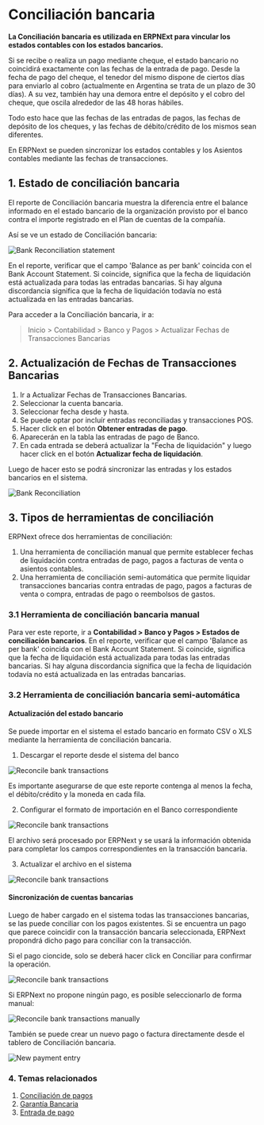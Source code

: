 <!-- add-breadcrumbs -->
# Conciliación bancaria

**La Conciliación bancaria es utilizada en ERPNExt para vincular los estados contables con los estados bancarios.**

Si se recibe o realiza un pago mediante cheque, el estado bancario no coincidirá exactamente con las fechas de la entrada de pago. Desde la fecha de pago del cheque, el tenedor del mismo dispone de ciertos días para enviarlo al cobro (actualmente en Argentina se trata de un plazo de 30 días). A su vez, también hay una demora entre el depósito y el cobro del cheque, que oscila alrededor de las 48 horas hábiles.

Todo esto hace que las fechas de las entradas de pagos, las fechas de depósito de los cheques, y las fechas de débito/crédito de los mismos sean diferentes.

En ERPNext se pueden sincronizar los estados contables y los Asientos contables mediante las fechas de transacciones.

## 1. Estado de conciliación bancaria
El reporte de Conciliación bancaria muestra la diferencia entre el balance informado en el estado bancario de la organización provisto por el banco contra el importe registrado en el Plan de cuentas de la compañía.

Así se ve un estado de Conciliación bancaria:

<img class="screenshot" alt="Bank Reconciliation statement" src="{{docs_base_url}}/assets/img/accounts/bank-reconciliation-2.png"> 

En el reporte, verificar que el campo 'Balance as per bank' coincida con el Bank Account Statement. Si coincide, significa que la fecha de liquidación está actualizada para todas las entradas bancarias. Si hay alguna discordancia significa que la fecha de liquidación todavía no está actualizada en las entradas bancarias.

Para acceder a la Conciliación bancaria, ir a:
> Inicio > Contabilidad > Banco y Pagos > Actualizar Fechas de Transacciones Bancarias

## 2. Actualización de Fechas de Transacciones Bancarias

1. Ir a Actualizar Fechas de Transacciones Bancarias.
1. Seleccionar la cuenta bancaria.
1. Seleccionar fecha desde y hasta.
1. Se puede optar por incluír entradas reconciliadas y transacciones POS.
1. Hacer click en el botón **Obtener entradas de pago**.
1. Aparecerán en la tabla las entradas de pago de Banco.
1. En cada entrada se deberá actualizar la "Fecha de liquidación" y luego hacer click en el botón **Actualizar fecha de liquidación**.

Luego de hacer esto se podrá sincronizar las entradas y los estados bancarios en el sistema.

<img class="screenshot" alt="Bank Reconciliation" src="{{docs_base_url}}/assets/img/accounts/bank-reconciliation.png">
 
## 3. Tipos de herramientas de conciliación

ERPNext ofrece dos herramientas de conciliación:

1. Una herramienta de conciliación manual que permite establecer fechas de liquidación contra entradas de pago, pagos a facturas de venta o asientos contables.
2. Una herramienta de conciliación semi-automática que permite liquidar transacciones bancarias contra entradas de pago, pagos a facturas de venta o compra, entradas de pago o reembolsos de gastos.

### 3.1 Herramienta de conciliación bancaria manual

Para ver este reporte, ir a **Contabilidad > Banco y Pagos > Estados de conciliación bancarios**. En el reporte, verificar que el campo 'Balance as per bank' coincida con el Bank Account Statement. Si coincide, significa que la fecha de liquidación está actualizada para todas las entradas bancarias. Si hay alguna discordancia significa que la fecha de liquidación todavía no está actualizada en las entradas bancarias.


### 3.2 Herramienta de conciliación bancaria semi-automática

#### Actualización del estado bancario

Se puede importar en el sistema el estado bancario en formato CSV o XLS mediante la herramienta de conciliación bancaria.

1. Descargar el reporte desde el sistema del banco

 <img class="screenshot" alt="Reconcile bank transactions" src="{{docs_base_url}}/assets/img/accounts/sample_bank_statement.png">
 
Es importante asegurarse de que este reporte contenga al menos la fecha, el débito/crédito y la moneda en cada fila.

2. Configurar el formato de importación en el Banco correspondiente

 <img class="screenshot" alt="Reconcile bank transactions" src="{{docs_base_url}}/assets/img/accounts/bank_configuration.png">

El archivo será procesado por ERPNext y se usará la información obtenida para completar los campos correspondientes en la transacción bancaria.

3. Actualizar el archivo en el sistema

 <img class="screenshot" alt="Reconcile bank transactions" src="{{docs_base_url}}/assets/img/accounts/bank_transaction_upload.gif">

#### Sincronización de cuentas bancarias

Luego de haber cargado en el sistema todas las transacciones bancarias, se las puede conciliar con los pagos existentes. Si se encuentra un pago que parece coincidir con la transacción bancaria seleccionada, ERPNext propondrá dicho pago para conciliar con la transacción.

Si el pago cioncide, solo se deberá hacer click en Conciliar para confirmar la operación.

<img class="screenshot" alt="Reconcile bank transactions" src="{{docs_base_url}}/assets/img/accounts/auto_reconciliation.gif">

Si ERPNext no propone ningún pago, es posible seleccionarlo de forma manual:

<img class="screenshot" alt="Reconcile bank transactions manually" src="{{docs_base_url}}/assets/img/accounts/manual_reconciliation.gif">

También se puede crear un nuevo pago o factura directamente desde el tablero de Conciliación bancaria.

<img class="screenshot" alt="New payment entry" src="{{docs_base_url}}/assets/img/accounts/new_payment.gif">

### 4. Temas relacionados
1. [Conciliación de pagos](/docs/user/manual/es/accounts/payment-reconciliation)
1. [Garantía Bancaria](/docs/user/manual/es/accounts/bank-guarantee)
1. [Entrada de pago](/docs/user/manual/es/accounts/payment-entry)
